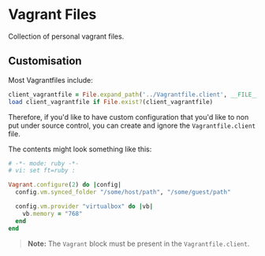 # Vagrant Files

Collection of personal vagrant files.

## Customisation

Most Vagrantfiles include:

```ruby
client_vagrantfile = File.expand_path('../Vagrantfile.client', __FILE__)
load client_vagrantfile if File.exist?(client_vagrantfile)
```

Therefore, if you'd like to have custom configuration that you'd like to non put
under source control, you can create and ignore the `Vagrantfile.client` file.

The contents might look something like this:
```ruby
# -*- mode: ruby -*-
# vi: set ft=ruby :

Vagrant.configure(2) do |config|
  config.vm.synced_folder "/some/host/path", "/some/guest/path"

  config.vm.provider "virtualbox" do |vb|
    vb.memory = "768"
  end
end
```

> **Note:** The `Vagrant` block must be present in the `Vagrantfile.client`.
